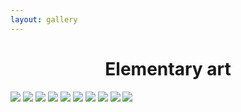 ```yaml
---
layout: gallery
---
```


<center><h1>Elementary art</h1></center>

<div class="gallery">
    <img src="/img/birds.jpg">
    <img src="/img/butterflies.jpg">
    <img src="/img/fish.jpg">
    <img src="/img/giraffe.jpg">
    <img src="/img/hands.jpg">
    <img src="/img/icecream.jpg">
    <img src="/img/landscape.jpg">
    <img src="/img/owl.jpg">
    <img src="/img/snowman.jpg">
    <img src="/img/frog.jpg">
</div>